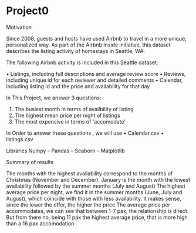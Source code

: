 # Project0

Motivation

Since 2008, guests and hosts have used Airbnb to travel in a more unique, personalized way. As part of the Airbnb Inside initiative, this dataset describes the listing activity of homestays in Seattle, WA.

The following Airbnb activity is included in this Seattle dataset:

•	Listings, including full descriptions and average review score
•	Reviews, including unique id for each reviewer and detailed comments
•	Calendar, including listing id and the price and availability for that day

In This Project, we answer 3 questions:

1.	The busiest month in terms of availbility of listing
2.	The highest mean price per night of listings
3.	The most expensive in terms of 'accomodate'

In Order to answer these questions , we will use
•	Calendar.csv
•	listings.csv

Libraries
Numpy – Pandas – Seaborn – Matplotlib

Summary of results

The months with the highest availability correspond to the months of Christmas (November and December). January is the month with the lowest availability followed by the summer months (July and August)
The highest average price per night, we find it in the summer months (June, July and August), which coincide with those with less availability. It makes sense, since the lower the offer, the higher the price
The average price per accommodates, we can see that between 1-7 pax, the relationship is direct. But from there no, being 11 pax the highest average price, that is more high than a 16 pax accomodation
